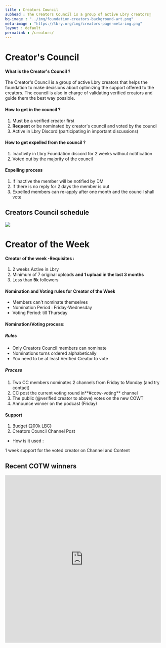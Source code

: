 ```yaml
---
title : Creators Council
subhead : The Creators Council is a group of active Lbry creators🎥
bg-image : "../img/foundation-creators-background-art.png"
meta-image : "https://lbry.org/img/creators-page-meta-img.png"
layout : default
permalink : /creators/
---
```


# Creator's Council 

#### What is the Creator's Council ?

The Creator's Council is a group of active Lbry creators that helps the foundation to make decisions about optimizing the support offered to the creators. The council is also in charge of validating verified creators and guide them the best way possible. 

#### How to get in the council ? 

1. Must be a verified creator first 
2. **Request** or be nominated by creator's council and voted by the council
3.  Active in Lbry Discord (participating in important discussions)

#### How to get expelled from the council ? 
1. Inactivity in Lbry Foundation discord for 2 weeks without notification
2. Voted out by the majority of the council 

#### Expelling process 
1. If inactive the member will be notified by DM
2. If there is no reply for 2 days the member is out
3. Expelled members can re-apply after one month and the council shall vote

## Creators Council schedule

![](https://i.ibb.co/d2HcpsP/Untitled-Diagram-3.png)

# Creator of the Week 

#### Creator of the week -Requisites : 

1) 2 weeks Active in Lbry 
2) Minimum of 7 original uploads **and 1 upload in the last 3 months** 
3) Less than **5k** followers 

#### Nomination and Voting rules for Creator of the Week
- Members can't nominate themselves 
- Nomination Period : Friday-Wednesday 
- Voting Period: till Thursday 

#### Nomination/Voting process: 
##### Rules 
- Only Creators Council members can nominate
- Nominations turns ordered alphabetically 
- You need to be at least Verified Creator to vote

##### Process 
1. Two CC members nominates 2 channels from Friday to Monday (and try contact) 
2. CC post the current voting round in**#cotw-voting** channel
3. The public (@verified creator to above) votes on the new COWT
4. Announce winner on the podcast (Friday)
 
#### Support 
1) Budget (200k LBC) 
2) Creators Council Channel Post

- How is it used :
 
1 week support for the voted creator on Channel and Content
  
## Recent COTW winners
  
<iframe scrolling="no" src="https://coindodo.io/embedded/cotw/all"
     width="100%" height="540" style="border: 0;position: unset;">
</iframe>
